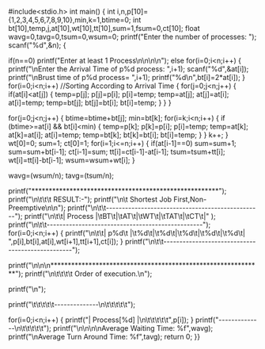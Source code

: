 #include<stdio.h>
int main()
{
int i,n,p[10]={1,2,3,4,5,6,7,8,9,10},min,k=1,btime=0;
int bt[10],temp,j,at[10],wt[10],tt[10],sum=1,fsum=0,ct[10];
float wavg=0,tavg=0,tsum=0,wsum=0;
printf("Enter the number of processes: ");
scanf("%d",&n);
{

 if(n==0)
 printf("Enter at least 1 Process\n\n\n\n");
 else
for(i=0;i<n;i++)
{
printf("\nEnter the Arrival Time of p%d process: ",i+1);
scanf("%d",&at[i]);
printf("\nBrust time of p%d process= ",i+1);
printf("%d\n",bt[i]=2*at[i]);
}
for(i=0;i<n;i++)                                      //Sorting According to Arrival Time 
{
for(j=0;j<n;j++)
{
if(at[i]<at[j])
{
temp=p[j];
p[j]=p[i];
p[i]=temp;
temp=at[j];
at[j]=at[i];
at[i]=temp;
temp=bt[j];
bt[j]=bt[i];
bt[i]=temp;
}
}
}
 
for(j=0;j<n;j++)
{
btime=btime+bt[j];
min=bt[k];
for(i=k;i<n;i++)
{
if (btime>=at[i] && bt[i]<min)
{
temp=p[k];
p[k]=p[i];
p[i]=temp;
temp=at[k];
at[k]=at[i];
at[i]=temp;
temp=bt[k];
bt[k]=bt[i];
bt[i]=temp;
}
}
k++;
}
wt[0]=0;
sum=1;
ct[0]=1;
for(i=1;i<=n;i++)
{
	if(at[i-1]==0)
	  sum=sum+1;
sum=sum+bt[i-1];
ct[i-1]=sum;
tt[i]=ct[i-1]-at[i-1];
tsum=tsum+tt[i];
wt[i]=tt[i]-bt[i-1];
wsum=wsum+wt[i];
}
 
wavg=(wsum/n);
tavg=(tsum/n);
 
printf("******************************************************");
printf("\n\t\t\t RESULT:-");
printf("\n\t   Shortest Job First,Non-Preemptive\n\n");
printf("\n\t\t-------------------------------------------------");
printf("\n\t\t|  Process  |\tBT\t|\tAT\t|\tWT\t|\tTAT\t|\tCT\t|" );
printf("\n\t\t-------------------------------------------------");
for(i=0;i<n;i++)
{
printf("\n\t\t|  p%d\t    |\t%d\t|\t%d\t|\t%d\t|\t%d\t|\t%d\t| ",p[i],bt[i],at[i],wt[i+1],tt[i+1],ct[i]);
}
printf("\n\t\t-------------------------------------------------");
 
 printf("\n\n\n*************************************************************");
 printf("\n\t\t\t\t Order of execution.\n");

printf("\n");

printf("\t\t\t\t\t--------------\n\t\t\t\t\t");

for(i=0;i<n;i++)
{
printf("| Process[%d] |\n\t\t\t\t\t",p[i]);
}
printf("--------------\n\t\t\t\t\t");
printf("\n\n\n\nAverage Waiting Time: %f",wavg);
printf("\nAverage Turn Around Time: %f",tavg);
return 0;
}}
